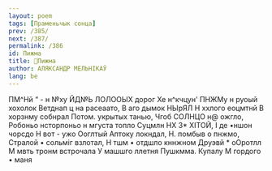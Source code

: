 ```yaml
---
layout: poem
tags: [Праменьчык сонца]
prev: /385/
next: /387/
permalink: /386
id: Пижма
title: 🚧Пижма
author: АЛЯКСАНДР МЕЛЬНІКАЎ
lang: be
---
```



ПМ^Нй “ - н №ху ЙД№Ь ЛОЛООЫХ дорог Хе н^кчцун' ПНЖМу н руоый хохолок Ветднап ц на расеаато, В аго дымок НЫрЯЛ Н ххлого еоцмтнй В хорзнму собнрал Потом. укрытых танью, Чгоб СОЛНЦО н@ ожгло, Робоньо нсторпоньо н мгуста топло Суцмлн НХ 3* ХІТОЙ, I де •ншон чорсдо Н вот - ужо Ооглтый Аптоку локндал, Н. помбыв о пнжмо, Стралой • сольміг взлотал, Н тшм • отдшло кннжном Друэвй * оОротлл М мвть тронм встрочала У машшго ллетня Пушкмма. Купалу М гордого • маня

